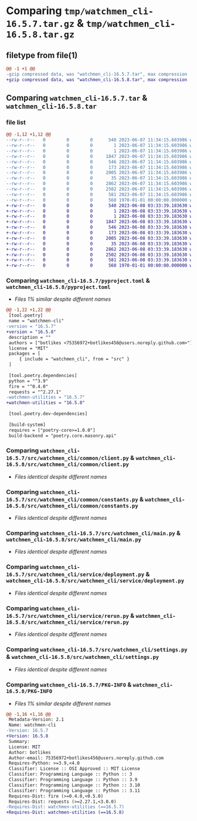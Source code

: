 # Comparing `tmp/watchmen_cli-16.5.7.tar.gz` & `tmp/watchmen_cli-16.5.8.tar.gz`

## filetype from file(1)

```diff
@@ -1 +1 @@
-gzip compressed data, was "watchmen_cli-16.5.7.tar", max compression
+gzip compressed data, was "watchmen_cli-16.5.8.tar", max compression
```

## Comparing `watchmen_cli-16.5.7.tar` & `watchmen_cli-16.5.8.tar`

### file list

```diff
@@ -1,12 +1,12 @@
--rw-r--r--   0        0        0      540 2023-06-07 11:34:15.603986 watchmen_cli-16.5.7/pyproject.toml
--rw-r--r--   0        0        0        1 2023-06-07 11:34:15.603986 watchmen_cli-16.5.7/src/watchmen_cli/__init__.py
--rw-r--r--   0        0        0        1 2023-06-07 11:34:15.603986 watchmen_cli-16.5.7/src/watchmen_cli/common/__init__.py
--rw-r--r--   0        0        0     1847 2023-06-07 11:34:15.603986 watchmen_cli-16.5.7/src/watchmen_cli/common/client.py
--rw-r--r--   0        0        0      546 2023-06-07 11:34:15.603986 watchmen_cli-16.5.7/src/watchmen_cli/common/constants.py
--rw-r--r--   0        0        0      173 2023-06-07 11:34:15.603986 watchmen_cli-16.5.7/src/watchmen_cli/common/exception.py
--rw-r--r--   0        0        0     2005 2023-06-07 11:34:15.603986 watchmen_cli-16.5.7/src/watchmen_cli/main.py
--rw-r--r--   0        0        0       35 2023-06-07 11:34:15.603986 watchmen_cli-16.5.7/src/watchmen_cli/service/__init__.py
--rw-r--r--   0        0        0     2862 2023-06-07 11:34:15.603986 watchmen_cli-16.5.7/src/watchmen_cli/service/deployment.py
--rw-r--r--   0        0        0     2502 2023-06-07 11:34:15.603986 watchmen_cli-16.5.7/src/watchmen_cli/service/rerun.py
--rw-r--r--   0        0        0      581 2023-06-07 11:34:15.603986 watchmen_cli-16.5.7/src/watchmen_cli/settings.py
--rw-r--r--   0        0        0      560 1970-01-01 00:00:00.000000 watchmen_cli-16.5.7/PKG-INFO
+-rw-r--r--   0        0        0      540 2023-06-08 03:33:39.183630 watchmen_cli-16.5.8/pyproject.toml
+-rw-r--r--   0        0        0        1 2023-06-08 03:33:39.183630 watchmen_cli-16.5.8/src/watchmen_cli/__init__.py
+-rw-r--r--   0        0        0        1 2023-06-08 03:33:39.183630 watchmen_cli-16.5.8/src/watchmen_cli/common/__init__.py
+-rw-r--r--   0        0        0     1847 2023-06-08 03:33:39.183630 watchmen_cli-16.5.8/src/watchmen_cli/common/client.py
+-rw-r--r--   0        0        0      546 2023-06-08 03:33:39.183630 watchmen_cli-16.5.8/src/watchmen_cli/common/constants.py
+-rw-r--r--   0        0        0      173 2023-06-08 03:33:39.183630 watchmen_cli-16.5.8/src/watchmen_cli/common/exception.py
+-rw-r--r--   0        0        0     2005 2023-06-08 03:33:39.183630 watchmen_cli-16.5.8/src/watchmen_cli/main.py
+-rw-r--r--   0        0        0       35 2023-06-08 03:33:39.183630 watchmen_cli-16.5.8/src/watchmen_cli/service/__init__.py
+-rw-r--r--   0        0        0     2862 2023-06-08 03:33:39.183630 watchmen_cli-16.5.8/src/watchmen_cli/service/deployment.py
+-rw-r--r--   0        0        0     2502 2023-06-08 03:33:39.183630 watchmen_cli-16.5.8/src/watchmen_cli/service/rerun.py
+-rw-r--r--   0        0        0      581 2023-06-08 03:33:39.183630 watchmen_cli-16.5.8/src/watchmen_cli/settings.py
+-rw-r--r--   0        0        0      560 1970-01-01 00:00:00.000000 watchmen_cli-16.5.8/PKG-INFO
```

### Comparing `watchmen_cli-16.5.7/pyproject.toml` & `watchmen_cli-16.5.8/pyproject.toml`

 * *Files 1% similar despite different names*

```diff
@@ -1,22 +1,22 @@
 [tool.poetry]
 name = "watchmen-cli"
-version = "16.5.7"
+version = "16.5.8"
 description = ""
 authors = ["botlikes <75356972+botlikes456@users.noreply.github.com>"]
 license = "MIT"
 packages = [
     { include = "watchmen_cli", from = "src" }
 ]
 
 [tool.poetry.dependencies]
 python = "^3.9"
 fire = "^0.4.0"
 requests = "^2.27.1"
-watchmen-utilities = "16.5.7"
+watchmen-utilities = "16.5.8"
 
 [tool.poetry.dev-dependencies]
 
 [build-system]
 requires = ["poetry-core>=1.0.0"]
 build-backend = "poetry.core.masonry.api"
```

### Comparing `watchmen_cli-16.5.7/src/watchmen_cli/common/client.py` & `watchmen_cli-16.5.8/src/watchmen_cli/common/client.py`

 * *Files identical despite different names*

### Comparing `watchmen_cli-16.5.7/src/watchmen_cli/common/constants.py` & `watchmen_cli-16.5.8/src/watchmen_cli/common/constants.py`

 * *Files identical despite different names*

### Comparing `watchmen_cli-16.5.7/src/watchmen_cli/main.py` & `watchmen_cli-16.5.8/src/watchmen_cli/main.py`

 * *Files identical despite different names*

### Comparing `watchmen_cli-16.5.7/src/watchmen_cli/service/deployment.py` & `watchmen_cli-16.5.8/src/watchmen_cli/service/deployment.py`

 * *Files identical despite different names*

### Comparing `watchmen_cli-16.5.7/src/watchmen_cli/service/rerun.py` & `watchmen_cli-16.5.8/src/watchmen_cli/service/rerun.py`

 * *Files identical despite different names*

### Comparing `watchmen_cli-16.5.7/src/watchmen_cli/settings.py` & `watchmen_cli-16.5.8/src/watchmen_cli/settings.py`

 * *Files identical despite different names*

### Comparing `watchmen_cli-16.5.7/PKG-INFO` & `watchmen_cli-16.5.8/PKG-INFO`

 * *Files 1% similar despite different names*

```diff
@@ -1,16 +1,16 @@
 Metadata-Version: 2.1
 Name: watchmen-cli
-Version: 16.5.7
+Version: 16.5.8
 Summary: 
 License: MIT
 Author: botlikes
 Author-email: 75356972+botlikes456@users.noreply.github.com
 Requires-Python: >=3.9,<4.0
 Classifier: License :: OSI Approved :: MIT License
 Classifier: Programming Language :: Python :: 3
 Classifier: Programming Language :: Python :: 3.9
 Classifier: Programming Language :: Python :: 3.10
 Classifier: Programming Language :: Python :: 3.11
 Requires-Dist: fire (>=0.4.0,<0.5.0)
 Requires-Dist: requests (>=2.27.1,<3.0.0)
-Requires-Dist: watchmen-utilities (==16.5.7)
+Requires-Dist: watchmen-utilities (==16.5.8)
```

